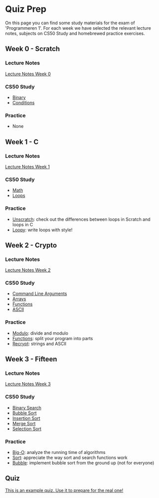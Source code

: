 # Quiz Prep

On this page you can find some study materials for the exam of 'Programmeren 1'. For each week we have selected the relevant lecture notes, subjects on CS50 Study and homebrewed practice exercises.

## Week 0 - Scratch

### Lecture Notes

[Lecture Notes Week 0](https://cs50x.mprog.nl/lectures/week-0#_this_is_cs50)

### CS50 Study

- [Binary](https://study.cs50.net/binary)
- [Conditions](https://study.cs50.net/conditions)

### Practice

- None

## Week 1 - C

### Lecture Notes

[Lecture Notes Week 1](https://cs50x.mprog.nl/lectures/week-1#_scratch_vs_c)

### CS50 Study

- [Math](https://study.cs50.net/math)
- [Loops](https://study.cs50.net/loops)

### Practice

- [Unscratch](/practice/unscratch): check out the differences between loops in Scratch and loops in C
- [Loopy](/practice/loopy): write loops with style!

## Week 2 - Crypto

### Lecture Notes

[Lecture Notes Week 2](https://cs50x.mprog.nl/lectures/week-2#_last_time)

### CS50 Study

- [Command Line Arguments](https://study.cs50.net/argv)
- [Arrays](https://study.cs50.net/arrays)
- [Functions](https://study.cs50.net/functions)
- [ASCII](https://study.cs50.net/ascii)

### Practice

- [Modulo](/practice/modulo): divide and modulo
- [Functions](/practice/functions): split your program into parts
- [Recrypt](/practice/recrypt): strings and ASCII

## Week 3 - Fifteen

### Lecture Notes

[Lecture Notes Week 3](https://cs50x.mprog.nl/lectures/week-3#_last_time)

### CS50 Study

- [Binary Search](https://study.cs50.net/binary_search)
- [Bubble Sort](https://study.cs50.net/bubble_sort)
- [Insertion Sort](https://study.cs50.net/insertion_sort)
- [Merge Sort](https://study.cs50.net/merge_sort)
- [Selection Sort](https://study.cs50.net/selection_sort)

### Practice

- [Big-O](/practice/big-o): analyze the running time of algorithms
- [Sort](/practice/sort): appreciate the way sort and search functions work
- [Bubble](/practice/bubble): implement bubble sort from the ground up (not for everyone)

## Quiz

[This is an example quiz. Use it to prepare for the real one!](quiz1.pdf)
